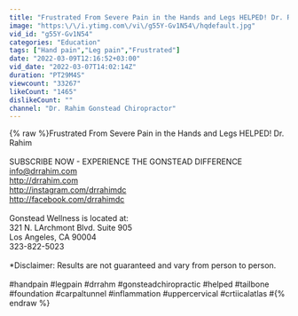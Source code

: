 ```yaml
---
title: "Frustrated From Severe Pain in the Hands and Legs HELPED! Dr. Rahim"
image: "https:\/\/i.ytimg.com\/vi\/g55Y-Gv1N54\/hqdefault.jpg"
vid_id: "g55Y-Gv1N54"
categories: "Education"
tags: ["Hand pain","Leg pain","Frustrated"]
date: "2022-03-09T12:16:52+03:00"
vid_date: "2022-03-07T14:02:14Z"
duration: "PT29M4S"
viewcount: "33267"
likeCount: "1465"
dislikeCount: ""
channel: "Dr. Rahim Gonstead Chiropractor"
---
```

{% raw %}Frustrated From Severe Pain in the Hands and Legs HELPED! Dr. Rahim<br /><br />SUBSCRIBE NOW - EXPERIENCE THE GONSTEAD DIFFERENCE<br />info@drrahim.com<br /><a rel="nofollow" target="blank" href="http://drrahim.com">http://drrahim.com</a><br /><a rel="nofollow" target="blank" href="http://instagram.com/drrahimdc">http://instagram.com/drrahimdc</a><br /><a rel="nofollow" target="blank" href="http://facebook.com/drrahimdc">http://facebook.com/drrahimdc</a><br /><br />Gonstead Wellness is located at:<br />321 N. LArchmont Blvd. Suite 905<br />Los Angeles, CA 90004<br />323-822-5023<br /><br />*Disclaimer: Results are not guaranteed and vary from person to person.<br /><br />#handpain #legpain #drrahm #gonsteadchiropractic #helped #tailbone #foundation #carpaltunnel #inflammation #uppercervical #crtiicalatlas #{% endraw %}
